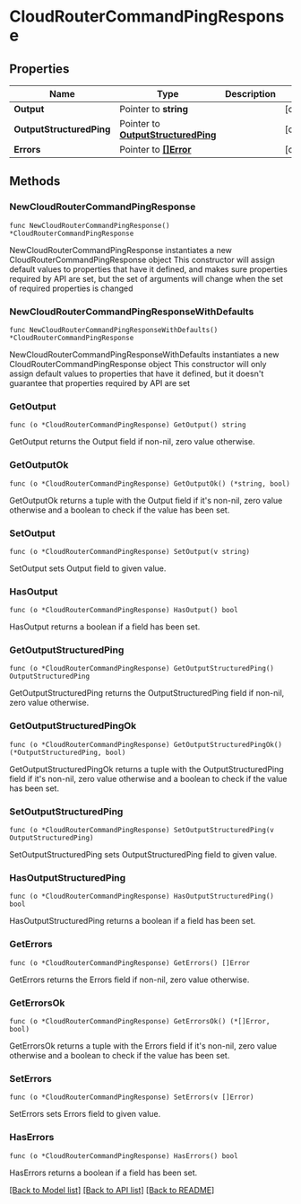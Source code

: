 # CloudRouterCommandPingResponse

## Properties

Name | Type | Description | Notes
------------ | ------------- | ------------- | -------------
**Output** | Pointer to **string** |  | [optional] 
**OutputStructuredPing** | Pointer to [**OutputStructuredPing**](OutputStructuredPing.md) |  | [optional] 
**Errors** | Pointer to [**[]Error**](Error.md) |  | [optional] 

## Methods

### NewCloudRouterCommandPingResponse

`func NewCloudRouterCommandPingResponse() *CloudRouterCommandPingResponse`

NewCloudRouterCommandPingResponse instantiates a new CloudRouterCommandPingResponse object
This constructor will assign default values to properties that have it defined,
and makes sure properties required by API are set, but the set of arguments
will change when the set of required properties is changed

### NewCloudRouterCommandPingResponseWithDefaults

`func NewCloudRouterCommandPingResponseWithDefaults() *CloudRouterCommandPingResponse`

NewCloudRouterCommandPingResponseWithDefaults instantiates a new CloudRouterCommandPingResponse object
This constructor will only assign default values to properties that have it defined,
but it doesn't guarantee that properties required by API are set

### GetOutput

`func (o *CloudRouterCommandPingResponse) GetOutput() string`

GetOutput returns the Output field if non-nil, zero value otherwise.

### GetOutputOk

`func (o *CloudRouterCommandPingResponse) GetOutputOk() (*string, bool)`

GetOutputOk returns a tuple with the Output field if it's non-nil, zero value otherwise
and a boolean to check if the value has been set.

### SetOutput

`func (o *CloudRouterCommandPingResponse) SetOutput(v string)`

SetOutput sets Output field to given value.

### HasOutput

`func (o *CloudRouterCommandPingResponse) HasOutput() bool`

HasOutput returns a boolean if a field has been set.

### GetOutputStructuredPing

`func (o *CloudRouterCommandPingResponse) GetOutputStructuredPing() OutputStructuredPing`

GetOutputStructuredPing returns the OutputStructuredPing field if non-nil, zero value otherwise.

### GetOutputStructuredPingOk

`func (o *CloudRouterCommandPingResponse) GetOutputStructuredPingOk() (*OutputStructuredPing, bool)`

GetOutputStructuredPingOk returns a tuple with the OutputStructuredPing field if it's non-nil, zero value otherwise
and a boolean to check if the value has been set.

### SetOutputStructuredPing

`func (o *CloudRouterCommandPingResponse) SetOutputStructuredPing(v OutputStructuredPing)`

SetOutputStructuredPing sets OutputStructuredPing field to given value.

### HasOutputStructuredPing

`func (o *CloudRouterCommandPingResponse) HasOutputStructuredPing() bool`

HasOutputStructuredPing returns a boolean if a field has been set.

### GetErrors

`func (o *CloudRouterCommandPingResponse) GetErrors() []Error`

GetErrors returns the Errors field if non-nil, zero value otherwise.

### GetErrorsOk

`func (o *CloudRouterCommandPingResponse) GetErrorsOk() (*[]Error, bool)`

GetErrorsOk returns a tuple with the Errors field if it's non-nil, zero value otherwise
and a boolean to check if the value has been set.

### SetErrors

`func (o *CloudRouterCommandPingResponse) SetErrors(v []Error)`

SetErrors sets Errors field to given value.

### HasErrors

`func (o *CloudRouterCommandPingResponse) HasErrors() bool`

HasErrors returns a boolean if a field has been set.


[[Back to Model list]](../README.md#documentation-for-models) [[Back to API list]](../README.md#documentation-for-api-endpoints) [[Back to README]](../README.md)


